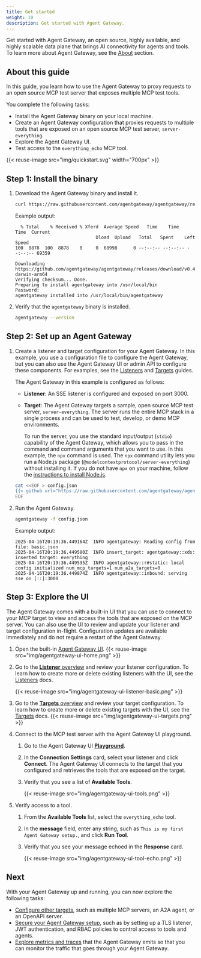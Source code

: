 ```yaml
---
title: Get started
weight: 10
description: Get started with Agent Gateway. 
---
```


Get started with Agent Gateway, an open source, highly available, and highly scalable data plane that brings AI connectivity for agents and tools. To learn more about Agent Gateway, see the [About](/docs/about) section. 

## About this guide

In this guide, you learn how to use the Agent Gateway to proxy requests to an open source MCP test server that exposes multiple MCP test tools. 

You complete the following tasks: 
* Install the Agent Gateway binary on your local machine. 
* Create an Agent Gateway configuration that proxies requests to multiple tools that are exposed on an open source MCP test server, `server-everything`. 
* Explore the Agent Gateway UI.
* Test access to the `everything_echo` MCP tool. 

{{< reuse-image src="img/quickstart.svg" width="700px" >}}


## Step 1: Install the binary


1. Download the Agent Gateway binary and install it. 
   ```sh
   curl https://raw.githubusercontent.com/agentgateway/agentgateway/refs/heads/main/common/scripts/get-agentproxy | bash
   ```
   
   Example output: 
   ```
     % Total    % Received % Xferd  Average Speed   Time    Time     Time  Current
                                 Dload  Upload   Total   Spent    Left  Speed
   100  8878  100  8878    0     0  68998      0 --:--:-- --:--:-- --:--:-- 69359

   Downloading https://github.com/agentgateway/agentgateway/releases/download/v0.4.16/agentgateway-darwin-arm64
   Verifying checksum... Done.
   Preparing to install agentgateway into /usr/local/bin
   Password:
   agentgateway installed into /usr/local/bin/agentgateway
   ```

2. Verify that the `agentgateway` binary is installed. 
   ```sh
   agentgateway --version
   ```
   
## Step 2: Set up an Agent Gateway

1. Create a listener and target configuration for your Agent Gateway. In this example, you use a configuration file to configure the Agent Gateway, but you can also use the Agent Gateway UI or admin API to configure these components. For examples, see the [Listeners](/docs/listeners) and [Targets](/docs/targets) guides. 
   
   The Agent Gateway in this example is configured as follows: 
   * **Listener**: An SSE listener is configured and exposed on port 3000. 
   * **Target**: The Agent Gateway targets a sample, open source MCP test server, `server-everything`. The server runs the entire MCP stack in a single process and can be used to test, develop, or demo MCP environments. 
   
     To run the server, you use the standard input/output (`stdio`) capability of the Agent Gateway, which allows you to pass in the command and command arguments that you want to use. In this example, the `npx` command is used. The `npx` command utility lets you run a Node.js package (`@modelcontextprotocol/server-everything`) without installing it. If you do not have `npx` on your machine, follow the [instructions to install Node.js](https://nodejs.org/en/download).
   ```sh
   cat <<EOF > config.json
   {{< github url="https://raw.githubusercontent.com/agentgateway/agentgateway/refs/heads/main/examples/basic/config.json" >}}
   EOF
   ```

2. Run the Agent Gateway. 
   ```sh
   agentgateway -f config.json
   ```
   
   Example output: 
   ```
   2025-04-16T20:19:36.449164Z  INFO agentgateway: Reading config from file: basic.json
   2025-04-16T20:19:36.449580Z  INFO insert_target: agentgateway::xds: inserted target: everything
   2025-04-16T20:19:36.449595Z  INFO agentgateway::r#static: local config initialized num_mcp_targets=1 num_a2a_targets=0
   2025-04-16T20:19:36.449874Z  INFO agentgateway::inbound: serving sse on [::]:3000
   ```

## Step 3: Explore the UI

The Agent Gateway comes with a built-in UI that you can use to connect to your MCP target to view and access the tools that are exposed on the MCP server. You can also use the UI to review and update your listener and target configuration in-flight. Configuration updates are available immediately and do not require a restart of the Agent Gateway.  

1. Open the built-in [Agent Gateway UI](http://localhost:19000).
   {{< reuse-image src="img/agentgateway-ui-home.png" >}}
   
2. Go to the [**Listener** overview](http://localhost:19000/ui/listeners/) and review your listener configuration. To learn how to create more or delete existing listeners with the UI, see the [Listeners](/docs/listeners) docs. 

   {{< reuse-image src="img/agentgateway-ui-listener-basic.png" >}}
   
3. Go to the [**Targets** overview](http://localhost:19000/ui/targets/) and review your target configuration. To learn how to create more or delete existing targets with the UI, see the [Targets](/docs/targets) docs. 
   {{< reuse-image src="img/agentgateway-ui-targets.png" >}}
   
4. Connect to the MCP test server with the Agent Gateway UI playground. 
   1. Go to the Agent Gateway UI [**Playground**](http://localhost:19000/ui/playground/).
   2. In the **Connection Settings** card, select your listener and click **Connect**. The Agent Gateway UI connects to the target that you configured and retrieves the tools that are exposed on the target. 
   3. Verify that you see a list of **Available Tools**. 
   
      {{< reuse-image src="img/agentgateway-ui-tools.png" >}}

6. Verify access to a tool. 
   1. From the **Available Tools** list, select the `everything_echo` tool. 
   2. In the **message** field, enter any string, such as `This is my first Agent Gateway setup.`, and click **Run Tool**. 
   3. Verify that you see your message echoed in the **Response** card. 
   
      {{< reuse-image src="img/agentgateway-ui-tool-echo.png" >}}


## Next

With your Agent Gateway up and running, you can now explore the following tasks: 

* [Configure other targets](/docs/targets), such as multiple MCP servers, an A2A agent, or an OpenAPI server. 
* [Secure your Agent Gateway setup](/docs/security), such as by setting up a TLS listener, JWT authentication, and RBAC policies to control access to tools and agents. 
* [Explore metrics and traces](/docs/observability) that the Agent Gateway emits so that you can monitor the traffic that goes through your Agent Gateway. 

